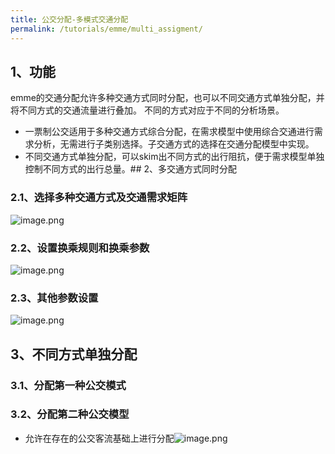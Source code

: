 ```yaml
---
title: 公交分配-多模式交通分配
permalink: /tutorials/emme/multi_assigment/
---
```




## 1、功能
emme的交通分配允许多种交通方式同时分配，也可以不同交通方式单独分配，并将不同方式的交通流量进行叠加。
不同的方式对应于不同的分析场景。

- 一票制公交适用于多种交通方式综合分配，在需求模型中使用综合交通进行需求分析，无需进行子类别选择。子交通方式的选择在交通分配模型中实现。
- 不同交通方式单独分配，可以skim出不同方式的出行阻抗，便于需求模型单独控制不同方式的出行总量。## 2、多交通方式同时分配
### 2.1、选择多种交通方式及交通需求矩阵
![image.png](/assets/images/emme/1678968193477-da9e529b-a913-44bc-a10b-cec46cd2992b.png)


### 2.2、设置换乘规则和换乘参数
![image.png](/assets/images/emme/1678968240424-56e3445b-4233-49d2-878d-8c89a06517b3.png)


### 2.3、其他参数设置
![image.png](/assets/images/emme/1678968285106-6e8eab2c-2807-4d76-8f65-e4b245ea30a4.png)


## 3、不同方式单独分配
### 3.1、分配第一种公交模式
### 3.2、分配第二种公交模型

- 允许在存在的公交客流基础上进行分配![image.png](/assets/images/emme/1678968421504-fe5df9bd-c585-43a3-bc17-98ba77af382c.png)


